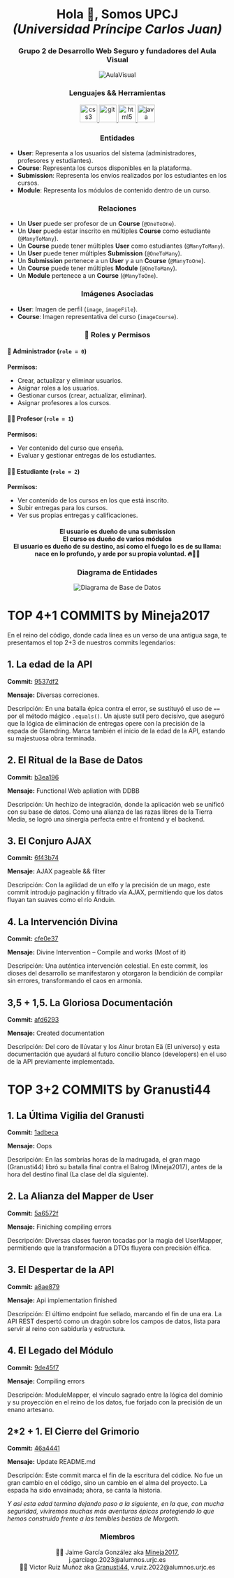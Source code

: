 <h1 align="center">Hola 👋, Somos UPCJ</br><i>(Universidad Príncipe Carlos Juan)</i></h1>
<h3 align="center">Grupo 2 de Desarrollo Web Seguro y fundadores del Aula Visual</h3>


<div align="center">
  <img src="https://github.com/DWS-2025/project-grupo-2/blob/main/content/images/logoAulaVisual.svg" alt="AulaVisual"/>
</div>  

<h3 align="center">Lenguajes && Herramientas</h3>
<p align="center"> 
  <a href="https://www.w3schools.com/css/" target="_blank" rel="noreferrer"> <img src="https://raw.githubusercontent.com/devicons/devicon/master/icons/css3/css3-original-wordmark.svg" alt="css3" width="40" height="40"/> </a> 
  <a href="https://git-scm.com/" target="_blank" rel="noreferrer"> <img src="https://www.vectorlogo.zone/logos/git-scm/git-scm-icon.svg" alt="git" width="40" height="40"/> </a> 
  <a href="https://www.w3.org/html/" target="_blank" rel="noreferrer"> <img src="https://raw.githubusercontent.com/devicons/devicon/master/icons/html5/html5-original-wordmark.svg" alt="html5" width="40" height="40"/> </a> 
  <a href="https://www.java.com" target="_blank" rel="noreferrer"> <img src="https://raw.githubusercontent.com/devicons/devicon/master/icons/java/java-original.svg" alt="java" width="40" height="40"/> </a> 
</p>

<h3 align="center">Entidades</h3>
<ul>
  <li><strong>User</strong>: Representa a los usuarios del sistema (administradores, profesores y estudiantes).</li>
  <li><strong>Course</strong>: Representa los cursos disponibles en la plataforma.</li>
  <li><strong>Submission</strong>: Representa los envíos realizados por los estudiantes en los cursos.</li>
  <li><strong>Module</strong>: Representa los módulos de contenido dentro de un curso.</li>
</ul>

<h3 align="center">Relaciones</h3>
<ul>
  <li>Un <strong>User</strong> puede ser profesor de un <strong>Course</strong> (<code>@OneToOne</code>).</li>
  <li>Un <strong>User</strong> puede estar inscrito en múltiples <strong>Course</strong> como estudiante (<code>@ManyToMany</code>).</li>
  <li>Un <strong>Course</strong> puede tener múltiples <strong>User</strong> como estudiantes (<code>@ManyToMany</code>).</li>
  <li>Un <strong>User</strong> puede tener múltiples <strong>Submission</strong> (<code>@OneToMany</code>).</li>
  <li>Un <strong>Submission</strong> pertenece a un <strong>User</strong> y a un <strong>Course</strong> (<code>@ManyToOne</code>).</li>
  <li>Un <strong>Course</strong> puede tener múltiples <strong>Module</strong> (<code>@OneToMany</code>).</li>
  <li>Un <strong>Module</strong> pertenece a un <strong>Course</strong> (<code>@ManyToOne</code>).</li>
</ul>

<h3 align="center">Imágenes Asociadas</h3>
<ul>
  <li><strong>User</strong>: Imagen de perfil (<code>image</code>, <code>imageFile</code>).</li>
  <li><strong>Course</strong>: Imagen representativa del curso (<code>imageCourse</code>).</li>
</ul>

<h3 align="center">🎯 Roles y Permisos</h3>

#### 👑 Administrador (`role = 0`)
**Permisos:**
- Crear, actualizar y eliminar usuarios.
- Asignar roles a los usuarios.
- Gestionar cursos (crear, actualizar, eliminar).
- Asignar profesores a los cursos.

#### 👨‍🏫 Profesor (`role = 1`)
**Permisos:**
- Ver contenido del curso que enseña.
- Evaluar y gestionar entregas de los estudiantes.

#### 👨‍🎓 Estudiante (`role = 2`)
**Permisos:**
- Ver contenido de los cursos en los que está inscrito.
- Subir entregas para los cursos.
- Ver sus propias entregas y calificaciones.

<h4 align="center">El usuario es dueño de una submission<br/>
El curso es dueño de varios módulos<br/>
El usuario es dueño de su destino, así como el fuego lo es de su llama: nace en lo profundo, y arde por su propia voluntad. 🔥🧙‍♂️

</h4>

<h3 align="center">Diagrama de Entidades</h3>
<div align="center">
  <img src="https://github.com/DWS-2025/project-grupo-2/blob/main/content/diagrams/Database_Diagram.svg" alt="Diagrama de Base de Datos"/>
</div>

<h1>TOP 4+1 COMMITS by Mineja2017</h1>
  <p>En el reino del código, donde cada línea es un verso de una antigua saga, te presentamos el top 2+3 de nuestros commits legendarios:</p>

  <h2>1. La edad de la API</h2>
  <p><strong>Commit:</strong> <a href="https://github.com/DWS-2025/project-grupo-2/commit/9537df222fd5989173f697be5d7166ab903db266#diff-f5bcc571ffc6d7e94042ed98e6d3bd30e3e82e550a31b607ee4fee5829aab980">9537df2</a></p>
  <p><strong>Mensaje:</strong> Diversas correciones.</p>
  <p>Descripción: En una batalla épica contra el error, se sustituyó el uso de <code>==</code> por el método mágico <code>.equals()</code>. Un ajuste sutil pero decisivo, que aseguró que la lógica de eliminación de entregas opere con la precisión de la espada de Glamdring. Marca también el inicio de la edad de la API, estando su majestuosa obra terminada.</p>

  <h2>2. El Ritual de la Base de Datos</h2>
  <p><strong>Commit:</strong> <a href="https://github.com/DWS-2025/project-grupo-2/commit/b3ea196586f7ae0b8923ee5c532e4e55e9d7c94f">b3ea196</a></p>
  <p><strong>Mensaje:</strong> Functional Web apliation with DDBB</p>
  <p>Descripción: Un hechizo de integración, donde la aplicación web se unificó con su base de datos. Como una alianza de las razas libres de la Tierra Media, se logró una sinergia perfecta entre el frontend y el backend.</p>

  <h2>3. El Conjuro AJAX</h2>
  <p><strong>Commit:</strong> <a href="https://github.com/DWS-2025/project-grupo-2/commit/6f43b74b702b7ad4042f506afabc0c057d767bb9">6f43b74</a></p>
  <p><strong>Mensaje:</strong> AJAX pageable && filter</p>
  <p>Descripción: Con la agilidad de un elfo y la precisión de un mago, este commit introdujo paginación y filtrado vía AJAX, permitiendo que los datos fluyan tan suaves como el río Anduin.</p>

  <h2>4. La Intervención Divina</h2>
  <p><strong>Commit:</strong> <a href="https://github.com/DWS-2025/project-grupo-2/commit/cfe0e37dfe3751076ef951a45c00be537778b203">cfe0e37</a></p>
  <p><strong>Mensaje:</strong> Divine Intervention – Compile and works (Most of it)</p>
  <p>Descripción: Una auténtica intervención celestial. En este commit, los dioses del desarrollo se manifestaron y otorgaron la bendición de compilar sin errores, transformando el caos en armonía.</p>

  <h2>3,5 + 1,5. La Gloriosa Documentación</h2>
  <p><strong>Commit:</strong> <a href="https://github.com/DWS-2025/project-grupo-2/commit/afd6293dbf3e9724b8c00e87530d7e174dc9d558">afd6293</a></p>
  <p><strong>Mensaje:</strong> Created documentation</p>
  <p>Descripción: Del coro de Ilúvatar y los Ainur brotan Eä (El universo) y esta documentación que ayudará al futuro concilio blanco (developers) en el uso de la API previamente implementada.</p>

  <h1>TOP 3+2 COMMITS by Granusti44</h1>

  <h2>1. La Última Vigilia del Granusti</h2>
  <p><strong>Commit:</strong> <a href="https://github.com/DWS-2025/project-grupo-2/commit/1adbeca4af5137a1ab7ce8d7c2250a28628162b2">1adbeca</a></p>
  <p><strong>Mensaje:</strong> Oops</p>
  <p>Descripción: En las sombrías horas de la madrugada, el gran mago (Granusti44) libró su batalla final contra el Balrog (Mineja2017), antes de la hora del destino final (La clase del día siguiente).</p>

  <h2>2. La Alianza del Mapper de User</h2>
  <p><strong>Commit:</strong> <a href="https://github.com/DWS-2025/project-grupo-2/commit/5a6572f7a087b14d4d1f2fffa1712bd74279ac46">5a6572f</a></p>
  <p><strong>Mensaje:</strong> Finiching compiling errors</p>
  <p>Descripción: Diversas clases fueron tocadas por la magia del UserMapper, permitiendo que la transformación a DTOs fluyera con precisión élfica.</p>

  <h2>3. El Despertar de la API</h2>
  <p><strong>Commit:</strong> <a href="https://github.com/DWS-2025/project-grupo-2/commit/a8ae879f88e0253013b2da258453d43426e4c27a">a8ae879</a></p>
  <p><strong>Mensaje:</strong> Api implementation finished</p>
  <p>Descripción: El último endpoint fue sellado, marcando el fin de una era. La API REST despertó como un dragón sobre los campos de datos, lista para servir al reino con sabiduría y estructura.</p>

  <h2>4. El Legado del Módulo</h2>
  <p><strong>Commit:</strong> <a href="https://github.com/DWS-2025/project-grupo-2/commit/9de45f7d9e3aa9f398c99997778497308e6e4e99">9de45f7</a></p>
  <p><strong>Mensaje:</strong> Compiling errors</p>
  <p>Descripción: ModuleMapper, el vínculo sagrado entre la lógica del dominio y su proyección en el reino de los datos, fue forjado con la precisión de un enano artesano.</p>

  <h2>2*2 + 1. El Cierre del Grimorio</h2>
  <p><strong>Commit:</strong> <a href="https://github.com/DWS-2025/project-grupo-2/commit/46a44414f2aee4d5eba99a43239ffc480c53be58">46a4441</a></p>
  <p><strong>Mensaje:</strong> Update README.md</p>
  <p>Descripción: Este commit marca el fin de la escritura del códice. No fue un gran cambio en el código, sino un cambio en el alma del proyecto. La espada ha sido envainada; ahora, se canta la historia.</p>

  <p><em>Y así esta edad termina dejando paso a la siguiente, en la que, con mucha seguridad, viviremos muchas más aventuras épicas protegiendo lo que hemos construido frente a las temibles bestias de Morgoth.</em></p>
<h3 align="center">Miembros</h3>
<div align="center">
  👨‍🎓 Jaime García González aka <a href="https://github.com/Mineja2017">Mineja2017</a>, j.garciago.2023@alumnos.urjc.es<br/>
  👨‍🎓 Victor Ruiz Muñoz aka <a href="https://github.com/Gransuti44">Granusti44</a>, v.ruiz.2022@alumnos.urjc.es
</div>
